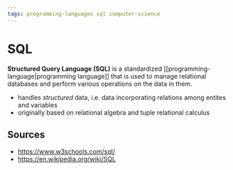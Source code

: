 ```yaml
---
tags: programming-languages sql computer-science
---
```


# SQL

**Structured Query Language (SQL)** is a standardized [[programming-language|programming language]] that is used to manage relational databases and perform various operations on the data in them.

- handles _structured_ data, i.e. data incorporating relations among entites and variables
- originally based on relational algebra and tuple relational calculus

## Sources

- https://www.w3schools.com/sql/
- https://en.wikipedia.org/wiki/SQL
